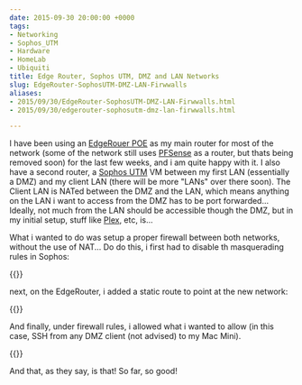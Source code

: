 ```yaml
---
date: 2015-09-30 20:00:00 +0000
tags:
- Networking
- Sophos_UTM
- Hardware
- HomeLab
- Ubiquiti
title: Edge Router, Sophos UTM, DMZ and LAN Networks
slug: EdgeRouter-SophosUTM-DMZ-LAN-Firwwalls
aliases:
- 2015/09/30/EdgeRouter-SophosUTM-DMZ-LAN-Firwwalls.html
- 2015/09/30/edgerouter-sophosutm-dmz-lan-firwwalls.html

---
```

 
I have been using an [EdgeRouer POE](https://www.ubnt.com/edgemax/edgerouter-poe/) as my main router for most of the network (some of the network still uses [PFSense](http://www.pfsense.org) as a router, but thats being removed soon) for the last few weeks, and i am quite happy with it. I also have a second router, a [Sophos UTM](https://www.sophos.com/en-us/products/unified-threat-management.aspx) VM between my first LAN (essentially a DMZ) and my client LAN (there will be more "LANs" over there soon). The Client LAN is NATed between the DMZ and the LAN, which means anything on the LAN i want to access from the DMZ has to be port forwarded... Ideally, not much from the LAN should be accessible though the DMZ, but in my initial setup, stuff like [Plex](http://www.plex.tv), etc, is...

What i wanted to do was setup a proper firewall between both networks, without the use of NAT... Do do this, i first had to disable th masquerading rules in Sophos:

{{<cloudinary src="/v1530620916/20150930-masquerading-off.png">}}

next, on the EdgeRouter, i added a static route to point at the new network:

{{<cloudinary src="/v1530620916/20150930-static-route.png">}}

And finally, under firewall rules, i allowed what i wanted to allow (in this case, SSH from any DMZ client (not advised) to my Mac Mini).

{{<cloudinary src="/v1530620916/20150930-firewall-rules.png">}}

And that, as they say, is that! So far, so good!